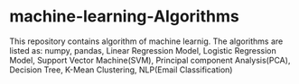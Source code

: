 # machine-learning-Algorithms
  This repository contains algorithm of machine learnig.
  The algorithms are listed as:
  numpy,
  pandas,
  Linear Regression Model,
  Logistic Regression Model,
  Support Vector Machine(SVM),
  Principal component Analysis(PCA),
  Decision Tree,
  K-Mean Clustering,
  NLP(Email Classification)
